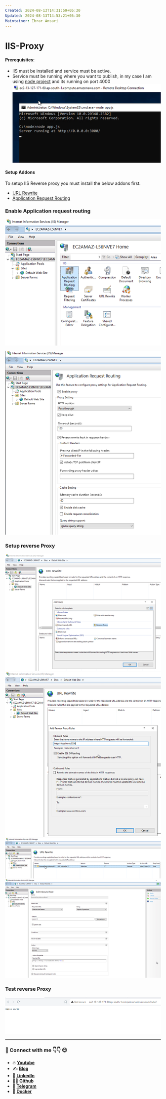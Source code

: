 ```yaml
---
Created: 2024-08-13T14:31:59+05:30
Updated: 2024-08-13T14:53:21+05:30
Maintainer: Ibrar Ansari
---
```

# IIS-Proxy

#### Prerequisites:
- IIS must be installed and service must be active.
- Service must be running where you want to publish, in my case I am using [node project](https://github.com/meibraransari/node-hello-world) and its running on port 4000
![00](./assets/00.png)
#### Setup Addons
To setup IIS Reverse proxy you must install the below addons first. 
- [URL Rewrite](https://www.iis.net/downloads/microsoft/url-rewrite) 
- [Application Request Routing](https://www.iis.net/downloads/microsoft/application-request-routing) 
### Enable Application request routing

![11png](./assets/11.png)

![12png](./assets/12.png)

### Setup reverse Proxy

![01png](./assets/01.png)
![02png](./assets/02.png)
![03png](./assets/03.png)
![04png](./assets/04.png)
### Test reverse Proxy

![22png](./assets/22.png)

---

### 💼 Connect with me 👇👇 😊

- 🔥 [**Youtube**](https://www.youtube.com/@DevOpsinAction?sub_confirmation=1)
- ✍ [**Blog**](https://ibraransari.blogspot.com/)
- 💼 [**LinkedIn**](https://www.linkedin.com/in/ansariibrar/)
- 👨‍💻 [**Github**](https://github.com/meibraransari?tab=repositories)
- 💬 [**Telegram**](https://t.me/DevOpsinActionTelegram)
- 🐳 [**Docker**](https://hub.docker.com/u/ibraransaridocker)

